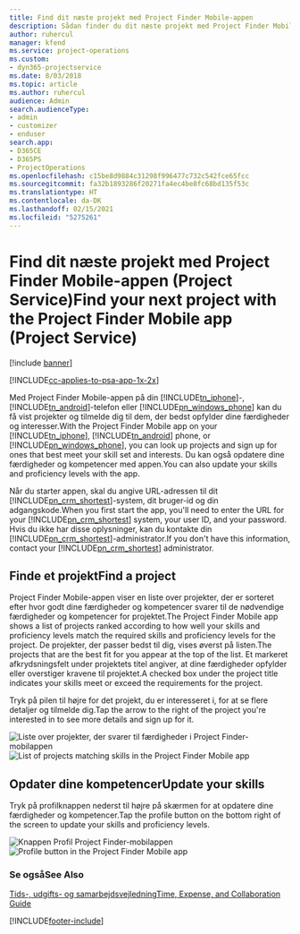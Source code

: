 ```yaml
---
title: Find dit næste projekt med Project Finder Mobile-appen
description: Sådan finder du dit næste projekt med Project Finder Mobile-appen til Project Service
author: ruhercul
manager: kfend
ms.service: project-operations
ms.custom:
- dyn365-projectservice
ms.date: 8/03/2018
ms.topic: article
ms.author: ruhercul
audience: Admin
search.audienceType:
- admin
- customizer
- enduser
search.app:
- D365CE
- D365PS
- ProjectOperations
ms.openlocfilehash: c15be8d9884c31298f996477c732c542fce65fcc
ms.sourcegitcommit: fa32b1893286f20271fa4ec4be8fc68bd135f53c
ms.translationtype: HT
ms.contentlocale: da-DK
ms.lasthandoff: 02/15/2021
ms.locfileid: "5275261"
---
```

# <a name="find-your-next-project-with-the-project-finder-mobile-app-project-service"></a><span data-ttu-id="62a2a-103">Find dit næste projekt med Project Finder Mobile-appen (Project Service)</span><span class="sxs-lookup"><span data-stu-id="62a2a-103">Find your next project with the Project Finder Mobile app (Project Service)</span></span>

[!include [banner](../includes/psa-now-project-operations.md)]

[!INCLUDE[cc-applies-to-psa-app-1x-2x](../includes/cc-applies-to-psa-app-1x-2x.md)]

<span data-ttu-id="62a2a-104">Med Project Finder Mobile-appen på din [!INCLUDE[tn_iphone](../includes/tn-iphone.md)]-, [!INCLUDE[tn_android](../includes/tn-android.md)]-telefon eller [!INCLUDE[pn_windows_phone](../includes/pn-windows-phone.md)] kan du få vist projekter og tilmelde dig til dem, der bedst opfylder dine færdigheder og interesser.</span><span class="sxs-lookup"><span data-stu-id="62a2a-104">With the Project Finder Mobile app on your [!INCLUDE[tn_iphone](../includes/tn-iphone.md)], [!INCLUDE[tn_android](../includes/tn-android.md)] phone, or [!INCLUDE[pn_windows_phone](../includes/pn-windows-phone.md)], you can look up projects and sign up for ones that best meet your skill set and interests.</span></span> <span data-ttu-id="62a2a-105">Du kan også opdatere dine færdigheder og kompetencer med appen.</span><span class="sxs-lookup"><span data-stu-id="62a2a-105">You can also update your skills and proficiency levels with the app.</span></span>  
  
 <span data-ttu-id="62a2a-106">Når du starter appen, skal du angive URL-adressen til dit [!INCLUDE[pn_crm_shortest](../includes/pn-crm-shortest.md)]-system, dit bruger-id og din adgangskode.</span><span class="sxs-lookup"><span data-stu-id="62a2a-106">When you first start the app, you'll need to enter the URL for your [!INCLUDE[pn_crm_shortest](../includes/pn-crm-shortest.md)] system, your user ID, and your password.</span></span> <span data-ttu-id="62a2a-107">Hvis du ikke har disse oplysninger, kan du kontakte din [!INCLUDE[pn_crm_shortest](../includes/pn-crm-shortest.md)]-administrator.</span><span class="sxs-lookup"><span data-stu-id="62a2a-107">If you don't have this information,  contact your [!INCLUDE[pn_crm_shortest](../includes/pn-crm-shortest.md)] administrator.</span></span>  
  
## <a name="find-a-project"></a><span data-ttu-id="62a2a-108">Finde et projekt</span><span class="sxs-lookup"><span data-stu-id="62a2a-108">Find a project</span></span>  
 <span data-ttu-id="62a2a-109">Project Finder Mobile-appen viser en liste over projekter, der er sorteret efter hvor godt dine færdigheder og kompetencer svarer til de nødvendige færdigheder og kompetencer for projektet.</span><span class="sxs-lookup"><span data-stu-id="62a2a-109">The Project Finder Mobile app shows a list of projects ranked according to how well your skills and proficiency levels match the required skills and proficiency levels for the project.</span></span> <span data-ttu-id="62a2a-110">De projekter, der passer bedst til dig, vises øverst på listen.</span><span class="sxs-lookup"><span data-stu-id="62a2a-110">The projects that are the best fit for you appear at the top of the list.</span></span> <span data-ttu-id="62a2a-111">Et markeret afkrydsningsfelt under projektets titel angiver, at dine færdigheder opfylder eller overstiger kravene til projektet.</span><span class="sxs-lookup"><span data-stu-id="62a2a-111">A checked box under the project title indicates your skills meet or exceed the requirements for the project.</span></span>  
  
 <span data-ttu-id="62a2a-112">Tryk på pilen til højre for det projekt, du er interesseret i, for at se flere detaljer og tilmelde dig.</span><span class="sxs-lookup"><span data-stu-id="62a2a-112">Tap the arrow to the right of the project you're interested in to see more details and sign up for it.</span></span>  
  
 <span data-ttu-id="62a2a-113">![Liste over projekter, der svarer til færdigheder i Project Finder-mobilappen](../psa/media/project-service-project-finder-list.png "Liste over projekter, der svarer til færdigheder i Project Finder-mobilappen")</span><span class="sxs-lookup"><span data-stu-id="62a2a-113">![List of projects matching skills in the Project Finder Mobile app](../psa/media/project-service-project-finder-list.png "List of projects matching skills in the Project Finder Mobile app")</span></span>  
  
## <a name="update-your-skills"></a><span data-ttu-id="62a2a-114">Opdater dine kompetencer</span><span class="sxs-lookup"><span data-stu-id="62a2a-114">Update your skills</span></span>  
 <span data-ttu-id="62a2a-115">Tryk på profilknappen nederst til højre på skærmen for at opdatere dine færdigheder og kompetencer.</span><span class="sxs-lookup"><span data-stu-id="62a2a-115">Tap the profile button on the bottom right of the screen to update your skills and proficiency levels.</span></span>  
  
 <span data-ttu-id="62a2a-116">![Knappen Profil Project Finder-mobilappen](../psa/media/project-service-project-finder-profile.png "Knappen Profil Project Finder-mobilappen")</span><span class="sxs-lookup"><span data-stu-id="62a2a-116">![Profile button in the Project Finder Mobile app](../psa/media/project-service-project-finder-profile.png "Profile button in the Project Finder Mobile app")</span></span>  
  
### <a name="see-also"></a><span data-ttu-id="62a2a-117">Se også</span><span class="sxs-lookup"><span data-stu-id="62a2a-117">See Also</span></span>  
 [<span data-ttu-id="62a2a-118">Tids-, udgifts- og samarbejdsvejledning</span><span class="sxs-lookup"><span data-stu-id="62a2a-118">Time, Expense, and Collaboration Guide</span></span>](../psa/time-expense-collaboration-guide.md)


[!INCLUDE[footer-include](../includes/footer-banner.md)]